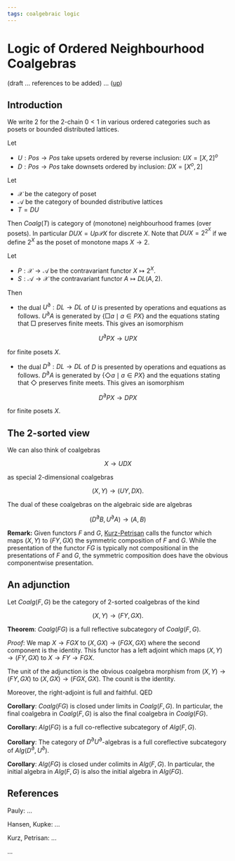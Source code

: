```yaml
---
tags: coalgebraic logic
---
```

# Logic of Ordered Neighbourhood Coalgebras

(draft ... references to be added) ... ([up](https://hackmd.io/@alexhkurz/ryrkkYZZc))

## Introduction

We write $2$ for the 2-chain $0<1$ in various ordered categories such as posets or bounded distributed lattices.

Let 
- $U:Pos\to Pos$ take upsets ordered by reverse inclusion: $UX=[X,2]^o$
- $D:Pos\to Pos$ take downsets ordered by inclusion: $DX=[X^o,2]$


Let 

- $\mathcal X$ be the category of poset
- $\mathcal A$ be the category of bounded distributive lattices
- $T=DU$

Then $Coalg(T)$ is category of (monotone) neighbourhood frames (over posets). In particular $DUX=Up\mathcal PX$ for discrete $X$. Note that $DUX=2^{2^X}$ if we define $2^X$ as the poset of monotone maps $X\to 2$. 

Let 
- $P:\mathcal X\to\mathcal A$ be the contravariant functor $X\mapsto 2^X$.
- $S:\mathcal A\to\mathcal X$ the contravariant functor $A\mapsto DL(A,2)$.


Then 
- the dual $U^\partial:DL\to DL$ of $U$ is presented by operations and equations as follows. $U^\partial A$ is generated by $\{\Box a\mid a\in PX\}$ and the equations stating that $\Box$ preserves finite meets.  This gives an isomorphism 

$$ U^\partial PX\to UPX$$ 

  for finite posets $X$.
  
- the dual $D^\partial:DL\to DL$ of $D$ is presented by operations and equations as follows. $D^\partial A$ is generated by $\{\Diamond a\mid a\in PX\}$ and the equations stating that $\Diamond$ preserves finite meets.  This gives an isomorphism 

$$ D^\partial PX\to DPX$$ 

for finite posets $X$.

## The 2-sorted view

We can also think of coalgebras

$$X \to UDX$$

as special 2-dimensional coalgebras

$$(X,Y) \to (UY,DX).$$

The dual of these coalgebras on the algebraic side are algebras


$$(D^\partial B,U^\partial A)\to (A,B)$$

**Remark:** Given functors $F$ and $G$,  [Kurz-Petrisan](https://alexhkurz.github.io/papers/cmcs08-j.pdf) calls the functor which maps $(X,Y)$ to $(FY,GX)$ the symmetric composition of $F$ and $G$. While the presentation of the functor $FG$ is typically not compositional in the presentations of $F$ and $G$, the symmetric composition does have the obvious componentwise presentation.

## An adjunction

Let $Coalg(F,G)$ be the category of 2-sorted coalgebras of the kind

$$(X,Y)\to (FY,GX).$$

**Theorem**: $Coalg(FG)$ is a full reflective subcategory of $Coalg(F,G)$.

*Proof*: We map $X\to FGX$ to $(X,GX)\to (FGX,GX)$ where the second component is the identity. This functor has a left adjoint which maps  $(X,Y)\to (FY,GX)$ to $X\to FY\to FGX$. 

The unit of the adjunction is the obvious coalgebra morphism from $(X,Y)\to (FY,GX)$ to $(X,GX)\to (FGX,GX)$. The counit is the identity. 

Moreover, the right-adjoint is full and faithful. QED

**Corollary**: $Coalg(FG)$ is closed under limits in $Coalg(F,G)$. In particular, the final coalgebra in $Coalg(F,G)$ is also the final coalgebra in $Coalg(FG)$.

**Corollary:** $Alg(FG)$ is a full co-reflective subcategory of $Alg(F,G)$. 

**Corollary**: The category of $D^\partial U^\partial$-algebras is a full coreflective subcategory of $Alg(D^\partial, U^\partial)$.

**Corollary**: $Alg(FG)$ is closed under colimits in $Alg(F,G)$. In particular, the initial algebra in $Alg(F,G)$ is also the initial algebra in $Alg(FG)$.

## References

Pauly: ... 

Hansen, Kupke: ...

Kurz, Petrisan: ...

...

